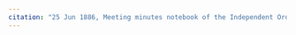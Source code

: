 ```yaml
---
citation: "25 Jun 1886, Meeting minutes notebook of the Independent Order of Good Templars, High Bridge Lodge No. 296, Tompkins County History Center, Ithaca NY."
---
```



